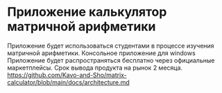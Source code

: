 # Приложение калькулятор матричной арифметики
Приложение будет использоваться студентами в процессе изучения матричной арифметики.
Консольное приложение для windows
Приложение будет распространяться бесплатно через официальные маркетплейсы.
Срок вывода продукта на рынок 2 месяца.
https://github.com/Kavo-and-Sho/matrix-calculator/blob/main/docs/architecture.md
